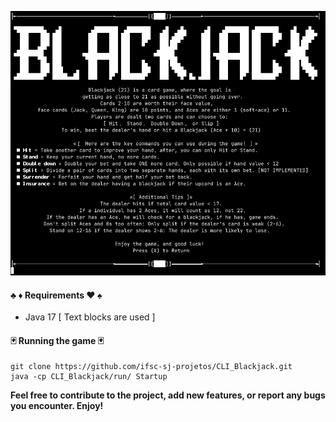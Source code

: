 <p align="center">
  <img src="https://github.com/jesse-rr/CLI_Black_jack/blob/main/run/blackjack.png" alt="Help screen">
</p>

#### ♣️ ♦️ Requirements ♥️ ♠️
- Java 17 [ Text blocks are used ]

#### 🃏 Running the game 🃏 

```
git clone https://github.com/ifsc-sj-projetos/CLI_Blackjack.git
java -cp CLI_Blackjack/run/ Startup
```

__Feel free to contribute to the project, add new features, or report any bugs you encounter. Enjoy!__
